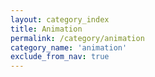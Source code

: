 ```yaml
---
layout: category_index
title: Animation
permalink: /category/animation
category_name: 'animation'
exclude_from_nav: true
---
```


